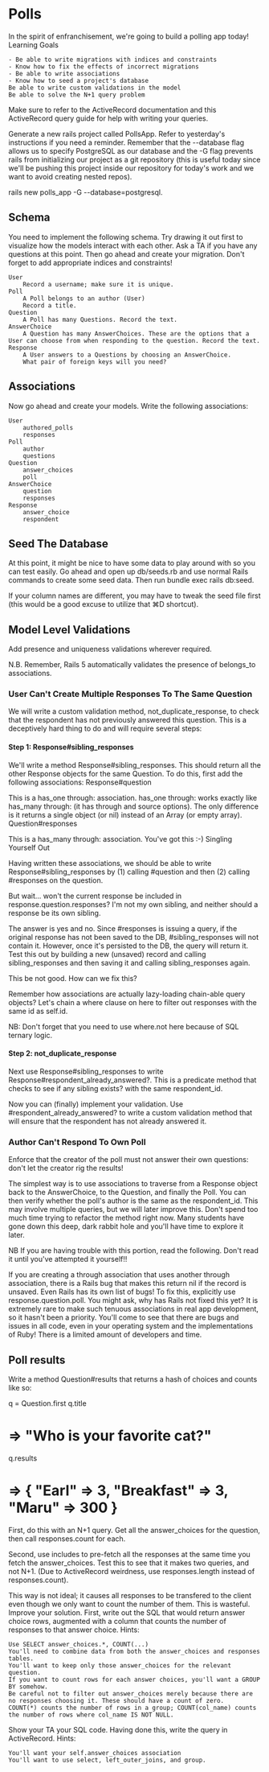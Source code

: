 # Polls

In the spirit of enfranchisement, we're going to build a polling app today!
Learning Goals

    - Be able to write migrations with indices and constraints
    - Know how to fix the effects of incorrect migrations
    - Be able to write associations
    - Know how to seed a project's database
    Be able to write custom validations in the model
    Be able to solve the N+1 query problem

Make sure to refer to the ActiveRecord documentation and this ActiveRecord query guide for help with writing your queries.

Generate a new rails project called PollsApp. Refer to yesterday's instructions if you need a reminder. Remember that the --database flag allows us to specify PostgreSQL as our database and the -G flag prevents rails from initializing our project as a git repository (this is useful today since we'll be pushing this project inside our repository for today's work and we want to avoid creating nested repos).

rails new polls_app -G --database=postgresql.

## Schema

You need to implement the following schema. Try drawing it out first to visualize how the models interact with each other. Ask a TA if you have any questions at this point. Then go ahead and create your migration. Don't forget to add appropriate indices and constraints!

    User
        Record a username; make sure it is unique.
    Poll
        A Poll belongs to an author (User)
        Record a title.
    Question
        A Poll has many Questions. Record the text.
    AnswerChoice
        A Question has many AnswerChoices. These are the options that a User can choose from when responding to the question. Record the text.
    Response
        A User answers to a Questions by choosing an AnswerChoice.
        What pair of foreign keys will you need?

## Associations

Now go ahead and create your models. Write the following associations:

    User
        authored_polls
        responses
    Poll
        author
        questions
    Question
        answer_choices
        poll
    AnswerChoice
        question
        responses
    Response
        answer_choice
        respondent

## Seed The Database

At this point, it might be nice to have some data to play around with so you can test easily. Go ahead and open up db/seeds.rb and use normal Rails commands to create some seed data. Then run bundle exec rails db:seed.

If your column names are different, you may have to tweak the seed file first (this would be a good excuse to utilize that ⌘D shortcut).

## Model Level Validations

Add presence and uniqueness validations wherever required.

N.B. Remember, Rails 5 automatically validates the presence of belongs_to associations.

### User Can't Create Multiple Responses To The Same Question

We will write a custom validation method, not_duplicate_response, to check that the respondent has not previously answered this question. This is a deceptively hard thing to do and will require several steps:
#### Step 1: Response#sibling_responses

We'll write a method Response#sibling_responses. This should return all the other Response objects for the same Question. To do this, first add the following associations:
Response#question

This is a has_one through: association. has_one through: works exactly like has_many through: (it has through and source options). The only difference is it returns a single object (or nil) instead of an Array (or empty array).
Question#responses

This is a has_many through: association. You've got this :-)
Singling Yourself Out

Having written these associations, we should be able to write Response#sibling_responses by (1) calling #question and then (2) calling #responses on the question.

But wait... won't the current response be included in response.question.responses? I'm not my own sibling, and neither should a response be its own sibling.

The answer is yes and no. Since #responses is issuing a query, if the original response has not been saved to the DB, #sibling_responses will not contain it. However, once it's persisted to the DB, the query will return it. Test this out by building a new (unsaved) record and calling sibling_responses and then saving it and calling sibling_responses again.

This be not good. How can we fix this?

Remember how associations are actually lazy-loading chain-able query objects? Let's chain a where clause on here to filter out responses with the same id as self.id.

NB: Don't forget that you need to use where.not here because of SQL ternary logic.

#### Step 2: not_duplicate_response

Next use Response#sibling_responses to write Response#respondent_already_answered?. This is a predicate method that checks to see if any sibling exists? with the same respondent_id.

Now you can (finally) implement your validation. Use #respondent_already_answered? to write a custom validation method that will ensure that the respondent has not already answered it.

### Author Can't Respond To Own Poll

Enforce that the creator of the poll must not answer their own questions: don't let the creator rig the results!

The simplest way is to use associations to traverse from a Response object back to the AnswerChoice, to the Question, and finally the Poll. You can then verify whether the poll's author is the same as the respondent_id. This may involve multiple queries, but we will later improve this. Don't spend too much time trying to refactor the method right now. Many students have gone down this deep, dark rabbit hole and you'll have time to explore it later.

NB If you are having trouble with this portion, read the following. Don't read it until you've attempted it yourself!!

If you are creating a through association that uses another through association, there is a Rails bug that makes this return nil if the record is unsaved. Even Rails has its own list of bugs! To fix this, explicitly use response.question.poll. You might ask, why has Rails not fixed this yet? It is extremely rare to make such tenuous associations in real app development, so it hasn't been a priority. You'll come to see that there are bugs and issues in all code, even in your operating system and the implementations of Ruby! There is a limited amount of developers and time.

## Poll results

Write a method Question#results that returns a hash of choices and counts like so:

q = Question.first
q.title
# => "Who is your favorite cat?"
q.results
# => { "Earl" => 3, "Breakfast" => 3, "Maru" => 300 }

First, do this with an N+1 query. Get all the answer_choices for the question, then call responses.count for each.

Second, use includes to pre-fetch all the responses at the same time you fetch the answer_choices. Test this to see that it makes two queries, and not N+1. (Due to ActiveRecord weirdness, use responses.length instead of responses.count).

This way is not ideal; it causes all responses to be transfered to the client even though we only want to count the number of them. This is wasteful. Improve your solution. First, write out the SQL that would return answer choice rows, augmented with a column that counts the number of responses to that answer choice. Hints:

    Use SELECT answer_choices.*, COUNT(...)
    You'll need to combine data from both the answer_choices and responses tables.
    You'll want to keep only those answer_choices for the relevant question.
    If you want to count rows for each answer choices, you'll want a GROUP BY somehow.
    Be careful not to filter out answer_choices merely because there are no responses choosing it. These should have a count of zero.
    COUNT(*) counts the number of rows in a group; COUNT(col_name) counts the number of rows where col_name IS NOT NULL.

Show your TA your SQL code. Having done this, write the query in ActiveRecord. Hints:

    You'll want your self.answer_choices association
    You'll want to use select, left_outer_joins, and group.
